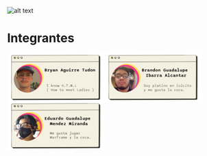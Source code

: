 ![alt text](img/top.png)
# Integrantes
<img align="left" src="img/bryan.png" width="45%"/>
<img align="left" src="img/brandon.png" width="45%"/>
<img align="center" src="img/ed.png" width="45%"/>
